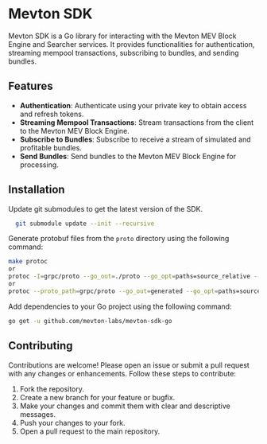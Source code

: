 # Mevton SDK

Mevton SDK is a Go library for interacting with the Mevton MEV Block Engine and Searcher services.
It provides functionalities for authentication, streaming mempool transactions, subscribing to bundles, and sending bundles.

## Features

- **Authentication**: Authenticate using your private key to obtain access and refresh tokens.
- **Streaming Mempool Transactions**: Stream transactions from the client to the Mevton MEV Block Engine.
- **Subscribe to Bundles**: Subscribe to receive a stream of simulated and profitable bundles.
- **Send Bundles**: Send bundles to the Mevton MEV Block Engine for processing.

## Installation

Update git submodules to get the latest version of the SDK.

```bash 
  git submodule update --init --recursive
```

Generate protobuf files from the `proto` directory using the following command:

```bash
make protoc
or 
protoc -I=grpc/proto --go_out=./proto --go_opt=paths=source_relative --go-grpc_out=./proto --go-grpc_opt=paths=source_relative grpc/proto/*
or
protoc --proto_path=grpc/proto --go_out=generated --go_opt=paths=source_relative --go-grpc_out=generated --go-grpc_opt=paths=source_relative grpc/proto/*
```

Add dependencies to your Go project using the following command:

```bash
go get -u github.com/mevton-labs/mevton-sdk-go
```

## Contributing

Contributions are welcome! Please open an issue or submit a pull request with any changes or enhancements. Follow these steps to contribute:

1. Fork the repository.
2. Create a new branch for your feature or bugfix.
3. Make your changes and commit them with clear and descriptive messages.
4. Push your changes to your fork.
5. Open a pull request to the main repository.

